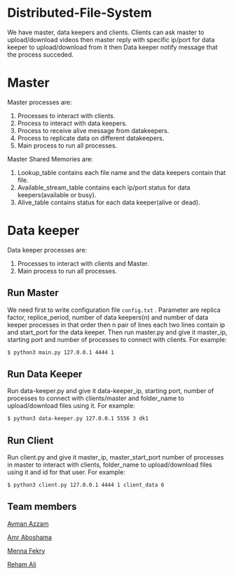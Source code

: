 # Distributed-File-System
We have master, data keepers and clients. Clients can ask master to upload/download videos then master reply with specific ip/port for data keeper to upload/download from it then Data keeper notify message that the process succeded.


# Master
Master processes are:
  1. Processes to interact with clients.
  2. Process to interact with data keepers.
  3. Process to receive alive message from datakeepers.
  4. Process to replicate data on different datakeepers.
  5. Main process to run all processes.

Master Shared Memories are:
  1. Lookup_table contains each file name and the data keepers contain that file.
  2. Available_stream_table contains each ip/port status for data keepers(available or busy).
  3. Alive_table contains status for each data keeper(alive or dead).

# Data keeper
Data keeper processes are:
  1. Processes to interact with clients and Master.
  2. Main process to run all processes.

## Run Master
We need first to write configuration file `config.txt` . Parameter are replica factor, replice_period, number of data keepers(n) and number of data keeper processes in that order then n pair of lines each two lines contain ip and start_port for the data keeper. Then run master.py and give it master_ip, starting port and number of processes to connect with clients. For example:
```sh
$ python3 main.py 127.0.0.1 4444 1
```

## Run Data Keeper
Run data-keeper.py and give it data-keeper_ip, starting port, number of processes to connect with clients/master and folder_name to upload/download files using it. For example:
```sh
$ python3 data-keeper.py 127.0.0.1 5556 3 dk1
```

## Run Client
Run client.py and give it master_ip, master_start_port number of processes in master to interact with clients, folder_name to upload/download files using it and id for that user. For example:
```sh
$ python3 client.py 127.0.0.1 4444 1 client_data 6
```

## Team members
[Ayman Azzam](https://github.com/AymanAzzam)

[Amr Aboshama](https://github.com/Amr-Aboshama)

[Menna Fekry](https://github.com/MennaFekry)

[Reham Ali](https://github.com/rehamaali)
